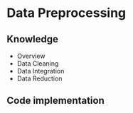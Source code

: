 # Data Preprocessing
## Knowledge
- Overview
- Data Cleaning
- Data Integration
- Data Reduction

## Code implementation